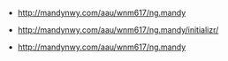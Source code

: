 - http://mandynwy.com/aau/wnm617/ng.mandy

- http://mandynwy.com/aau/wnm617/ng.mandy/initializr/

- http://mandynwy.com/aau/wnm617/ng.mandy
